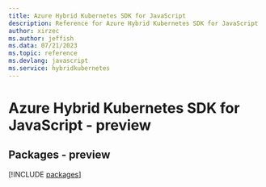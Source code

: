 ```yaml
---
title: Azure Hybrid Kubernetes SDK for JavaScript
description: Reference for Azure Hybrid Kubernetes SDK for JavaScript
author: xirzec
ms.author: jeffish
ms.data: 07/21/2023
ms.topic: reference
ms.devlang: javascript
ms.service: hybridkubernetes
---
```

# Azure Hybrid Kubernetes SDK for JavaScript - preview
## Packages - preview
[!INCLUDE [packages](hybrid-kubernetes-index.md)]